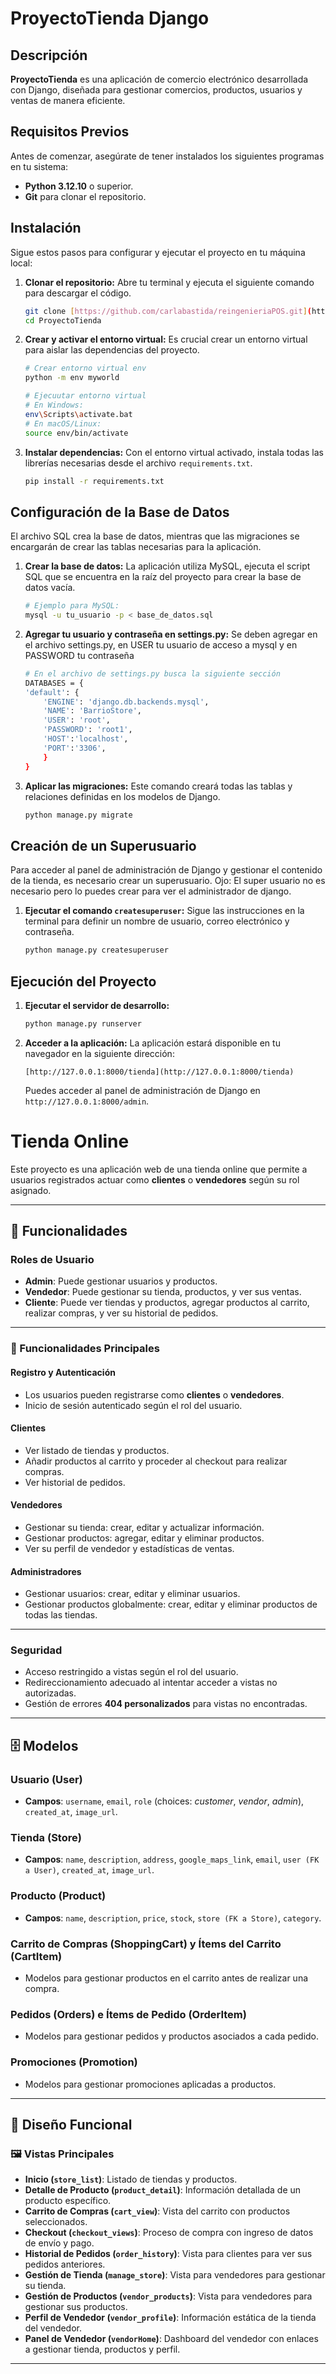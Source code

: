 # ProyectoTienda Django

## Descripción

**ProyectoTienda** es una aplicación de comercio electrónico desarrollada con Django, diseñada para gestionar comercios, productos, usuarios y ventas de manera eficiente.

## Requisitos Previos

Antes de comenzar, asegúrate de tener instalados los siguientes programas en tu sistema:

* **Python 3.12.10** o superior.
* **Git** para clonar el repositorio.

## Instalación

Sigue estos pasos para configurar y ejecutar el proyecto en tu máquina local:

1.  **Clonar el repositorio:** Abre tu terminal y ejecuta el siguiente comando para descargar el código.

    ```bash
    git clone [https://github.com/carlabastida/reingenieriaPOS.git](https://github.com/carlabastida/reingenieriaPOS.git)
    cd ProyectoTienda
    ```

2.  **Crear y activar el entorno virtual:** Es crucial crear un entorno virtual para aislar las dependencias del proyecto.

    ```bash
    # Crear entorno virtual env
    python -m env myworld

    # Ejecuutar entorno virtual
    # En Windows:
    env\Scripts\activate.bat
    # En macOS/Linux:
    source env/bin/activate
    ```

3.  **Instalar dependencias:** Con el entorno virtual activado, instala todas las librerías necesarias desde el archivo `requirements.txt`.

    ```bash
    pip install -r requirements.txt
    ```

## Configuración de la Base de Datos

El archivo SQL crea la base de datos, mientras que las migraciones se encargarán de crear las tablas necesarias para la aplicación.

1.  **Crear la base de datos:** La aplicación utiliza MySQL, ejecuta el script SQL que se encuentra en la raíz del proyecto para crear la base de datos vacía.

    ```bash
    # Ejemplo para MySQL:
    mysql -u tu_usuario -p < base_de_datos.sql
    ```
2. **Agregar tu usuario y contraseña en settings.py:** Se deben agregar en el archivo settings.py, en USER tu usuario de acceso a mysql y en PASSWORD tu contraseña

    ```bash
    # En el archivo de settings.py busca la siguiente sección
    DATABASES = {
    'default': {
        'ENGINE': 'django.db.backends.mysql',
        'NAME': 'BarrioStore',
        'USER': 'root',
        'PASSWORD': 'root1',
        'HOST':'localhost',
        'PORT':'3306',
        }
    }
    ```

3.  **Aplicar las migraciones:** Este comando creará todas las tablas y relaciones definidas en los modelos de Django.

    ```bash
    python manage.py migrate
    ```

## Creación de un Superusuario

Para acceder al panel de administración de Django y gestionar el contenido de la tienda, es necesario crear un superusuario. Ojo: El super usuario no es necesario pero lo puedes crear para ver el administrador de django.

1.  **Ejecutar el comando `createsuperuser`:** Sigue las instrucciones en la terminal para definir un nombre de usuario, correo electrónico y contraseña.

    ```bash
    python manage.py createsuperuser
    ```

## Ejecución del Proyecto

1.  **Ejecutar el servidor de desarrollo:**

    ```bash
    python manage.py runserver
    ```

2.  **Acceder a la aplicación:** La aplicación estará disponible en tu navegador en la siguiente dirección:

    ```
    [http://127.0.0.1:8000/tienda](http://127.0.0.1:8000/tienda)
    ```

    Puedes acceder al panel de administración de Django en `http://127.0.0.1:8000/admin`.

#  Tienda Online

Este proyecto es una aplicación web de una tienda online que permite a usuarios registrados actuar como **clientes** o **vendedores** según su rol asignado.

---

## 🚀 Funcionalidades

###  Roles de Usuario
- **Admin**: Puede gestionar usuarios y productos.  
- **Vendedor**: Puede gestionar su tienda, productos, y ver sus ventas.  
- **Cliente**: Puede ver tiendas y productos, agregar productos al carrito, realizar compras, y ver su historial de pedidos.  

---

### 📌 Funcionalidades Principales

####  Registro y Autenticación
- Los usuarios pueden registrarse como **clientes** o **vendedores**.  
- Inicio de sesión autenticado según el rol del usuario.  

####  Clientes
- Ver listado de tiendas y productos.  
- Añadir productos al carrito y proceder al checkout para realizar compras.  
- Ver historial de pedidos.  

####  Vendedores
- Gestionar su tienda: crear, editar y actualizar información.  
- Gestionar productos: agregar, editar y eliminar productos.  
- Ver su perfil de vendedor y estadísticas de ventas.  

####  Administradores
- Gestionar usuarios: crear, editar y eliminar usuarios.  
- Gestionar productos globalmente: crear, editar y eliminar productos de todas las tiendas.  

---

###  Seguridad
- Acceso restringido a vistas según el rol del usuario.  
- Redireccionamiento adecuado al intentar acceder a vistas no autorizadas.  
- Gestión de errores **404 personalizados** para vistas no encontradas.  

---

## 🗄️ Modelos

###  Usuario (User)
- **Campos**: `username`, `email`, `role` (choices: *customer*, *vendor*, *admin*), `created_at`, `image_url`.  

###  Tienda (Store)
- **Campos**: `name`, `description`, `address`, `google_maps_link`, `email`, `user (FK a User)`, `created_at`, `image_url`.  

###  Producto (Product)
- **Campos**: `name`, `description`, `price`, `stock`, `store (FK a Store)`, `category`.  

###  Carrito de Compras (ShoppingCart) y Ítems del Carrito (CartItem)
- Modelos para gestionar productos en el carrito antes de realizar una compra.  

###  Pedidos (Orders) e Ítems de Pedido (OrderItem)
- Modelos para gestionar pedidos y productos asociados a cada pedido.  

###  Promociones (Promotion)
- Modelos para gestionar promociones aplicadas a productos.  

---

## 🎨 Diseño Funcional


### 🖼️ Vistas Principales
- **Inicio (`store_list`)**: Listado de tiendas y productos.  
- **Detalle de Producto (`product_detail`)**: Información detallada de un producto específico.  
- **Carrito de Compras (`cart_view`)**: Vista del carrito con productos seleccionados.  
- **Checkout (`checkout_views`)**: Proceso de compra con ingreso de datos de envío y pago.  
- **Historial de Pedidos (`order_history`)**: Vista para clientes para ver sus pedidos anteriores.  
- **Gestión de Tienda (`manage_store`)**: Vista para vendedores para gestionar su tienda.  
- **Gestión de Productos (`vendor_products`)**: Vista para vendedores para gestionar sus productos.  
- **Perfil de Vendedor (`vendor_profile`)**: Información estática de la tienda del vendedor.  
- **Panel de Vendedor (`vendorHome`)**: Dashboard del vendedor con enlaces a gestionar tienda, productos y perfil.  

---
